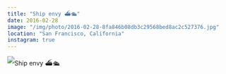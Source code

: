 ```yaml
---
title: "Ship envy ⛴🛳"
date: 2016-02-28
image: "/img/photo/2016-02-28-8fa846b08db3c29568bed8ac2c527376.jpg"
location: "San Francisco, California"
instagram: true
---
```


![Ship envy ⛴🛳](/img/photo/2016-02-28-8fa846b08db3c29568bed8ac2c527376.jpg)
